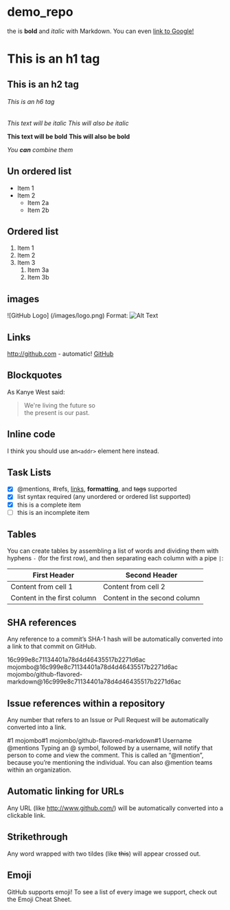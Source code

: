 # demo_repo
the is **bold** and *italic* with Markdown. You can even [link to Google!](http://google.com)

# This is an h1 tag #
## This is an h2 tag ##
###### This is an h6 tag ######

*This text will be italic*
_This will also be italic_

**This text will be bold**
__This will also be bold__

_You **can** combine them_

## Un ordered list ##
* Item 1
* Item 2
  * Item 2a
  * Item 2b
 
## Ordered list ##
1. Item 1
1. Item 2
1. Item 3
   1. Item 3a
   1. Item 3b
  
 ## images ##
![GitHub Logo] (/images/logo.png)
Format: ![Alt Text](url)

## Links ##
http://github.com - automatic!
[GitHub](http://github.com)

## Blockquotes 
As Kanye West said:
> We're living the future so <br>
> the present is our past.

## Inline code
I think you should use an`<addr>` element here instead.

## Task Lists
- [x] @mentions, #refs, [links](), **formatting**, and <del>tags</del> supported
- [x] list syntax required (any unordered or ordered list supported)
- [x] this is a complete item
- [ ] this is an incomplete item

## Tables
You can create tables by assembling a list of words and dividing them with hyphens `-` (for the first row), and then separating each column with a pipe `|`:

First Header | Second Header
------------ | -------------
Content from cell 1 | Content from cell 2
Content in the first column | Content in the second column

## SHA references
Any reference to a commit’s SHA-1 hash will be automatically converted into a link to that commit on GitHub.

16c999e8c71134401a78d4d46435517b2271d6ac
mojombo@16c999e8c71134401a78d4d46435517b2271d6ac
mojombo/github-flavored-markdown@16c999e8c71134401a78d4d46435517b2271d6ac

## Issue references within a repository
Any number that refers to an Issue or Pull Request will be automatically converted into a link.

#1
mojombo#1
mojombo/github-flavored-markdown#1
Username @mentions
Typing an @ symbol, followed by a username, will notify that person to come and view the comment. This is called an “@mention”, because you’re mentioning the individual. You can also @mention teams within an organization.

## Automatic linking for URLs
Any URL (like http://www.github.com/) will be automatically converted into a clickable link.

## Strikethrough
Any word wrapped with two tildes (like ~~this~~) will appear crossed out.

## Emoji
GitHub supports emoji!
To see a list of every image we support, check out the Emoji Cheat Sheet.
